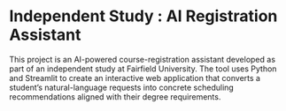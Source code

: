 # Independent Study : AI Registration Assistant
This project is an AI-powered course-registration assistant developed as part of an independent study at Fairfield University. The tool uses Python and Streamlit to create an interactive web application that converts a student’s natural-language requests into concrete scheduling recommendations aligned with their degree requirements.
